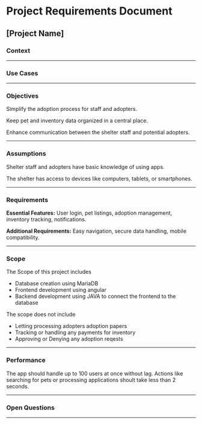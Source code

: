 # Project Requirements Document

## [Project Name]

### Context

***

### Use Cases

***

### Objectives

Simplify the adoption process for staff and adopters.

Keep pet and inventory data organized in a central place.

Enhance communication between the shelter staff and potential adopters.

***

### Assumptions

Shelter staff and adopters have basic knowledge of using apps.

The shelter has access to devices like computers, tablets, or smartphones.

***

### Requirements
**Essential Features:** User login, pet listings, adoption management, inventory tracking, notifications.

**Additional Requirements:** Easy navigation, secure data handling, mobile compatibility.

***

### Scope
  The Scope of this project includes
  - Database creation using MariaDB
  - Frontend development using angular
  - Backend development using JAVA to connect the frontend to the database

  The scope does not include 
  - Letting processing adopters adoption papers
  - Tracking or handling any payments for inventory
  - Approving or Denying any adoption reqests
***

### Performance
The app should handle up to 100 users at once without lag. Actions like searching for pets or processing applications shoult take less than 2 seconds.
***

### Open Questions

***
